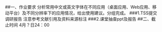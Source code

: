 ##一、作业要求
分析常用中文或英文字体在不同应用（桌面应用、Web应用、移动平台）及不同分辨率下的应用情况，给出使用建议。分组完成。
###1.TSS提交调研报告
注意参考文献引用及资料来源标注
###2.课堂抽查ppt及报告
##二、截止时间
4月？日24：00
